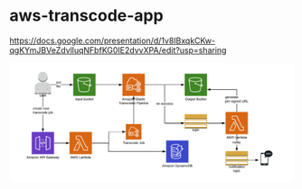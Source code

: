 # aws-transcode-app

https://docs.google.com/presentation/d/1v8IBxqkCKw-qgKYmJBVeZdvlluqNFbfKG0IE2dvvXPA/edit?usp=sharing

![architecture](assets/arch.png)
